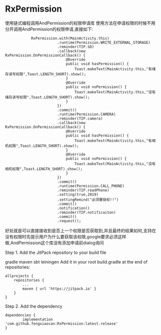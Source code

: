 # RxPermission
使用链式编程调用AndPermission的权限申请库
使用方法在申请权限的时候不用分开调用AndPermission的权限申请,直接如下:

                RxPermission.with(MainActivity.this)
                            .runtime(Permission.WRITE_EXTERNAL_STORAGE)
                            .reminder(TIP.SD)
                            .callback(new RxPermission.OnPermissionCallback() {
                                @Override
                                public void hasPermission() {
                                    Toast.makeText(MainActivity.this,"有储存读写权限",Toast.LENGTH_SHORT).show();
                                }
                                @Override
                                public void noPermission() {
                                    Toast.makeText(MainActivity.this,"没有储存读写权限",Toast.LENGTH_SHORT).show();
                                }
                            })
                            .commit()
                            .runtime(Permission.CAMERA)
                            .reminder(TIP.camera)
                            .callback(new RxPermission.OnPermissionCallback() {
                                @Override
                                public void hasPermission() {
                                    Toast.makeText(MainActivity.this,"有相机权限",Toast.LENGTH_SHORT).show();
                                }
                                @Override
                                public void noPermission() {
                                    Toast.makeText(MainActivity.this,"没有相机权限",Toast.LENGTH_SHORT).show();
                                }
                            })
                            .commit()
                            .runtime(Permission.CALL_PHONE)
                            .reminder(TIP.readPhone)
                            .setting(true,2019)
                            .settingRemind("必须要授权!!")
                            .commit()
                            .notification()
                            .reminder(TIP.notificaiton)
                            .commit()
                            .request();
                            
好处就是可以直接接收到是否上一个权限是否获取到,并且最终的结果如何,支持在没有权限时先提示用户为什么要获取该权限,google要求必须这样做,AndPermission这个库没有添加申请前dialog询问

Step 1. Add the JitPack repository to your build file

gradle
maven
sbt
leiningen
Add it in your root build.gradle at the end of repositories:

	allprojects {
		repositories {
			...
			maven { url 'https://jitpack.io' }
		}
	}
Step 2. Add the dependency

	dependencies {
	        implementation 'com.github.fengxiaocan:RxPermission:latest.release'
	}
